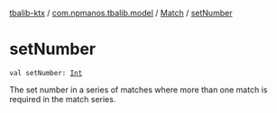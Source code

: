 [tbalib-ktx](../../index.md) / [com.npmanos.tbalib.model](../index.md) / [Match](index.md) / [setNumber](./set-number.md)

# setNumber

`val setNumber: `[`Int`](https://kotlinlang.org/api/latest/jvm/stdlib/kotlin/-int/index.html)

The set number in a series of matches where more than one match is required in the match series.

